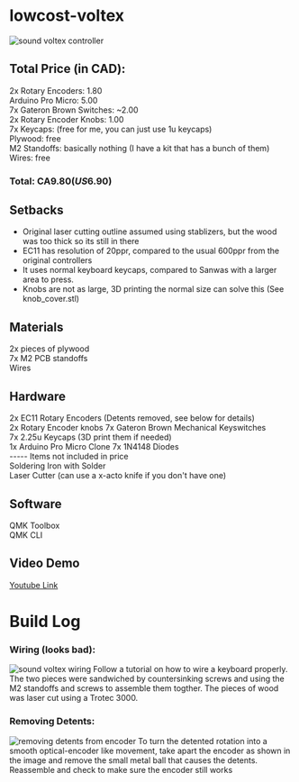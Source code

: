 # lowcost-voltex
![sound voltex controller](https://i.imgur.com/nk6UyFn.jpg)
## Total Price (in CAD):  
2x Rotary Encoders: 1.80  
Arduino Pro Micro: 5.00  
7x Gateron Brown Switches: ~2.00  
2x Rotary Encoder Knobs: 1.00  
7x Keycaps: (free for me, you can just use 1u keycaps)   
Plywood: free   
M2 Standoffs: basically nothing (I have a kit that has a bunch of them)
Wires: free
### Total: CA$9.80 (US$6.90)  

## Setbacks
* Original laser cutting outline assumed using stablizers, but the wood was too thick so its still in there   
* EC11 has resolution of 20ppr, compared to the usual 600ppr from the original controllers  
* It uses normal keyboard keycaps, compared to Sanwas with a larger area to press.  
* Knobs are not as large, 3D printing the normal size can solve this (See knob_cover.stl)  


## Materials
2x pieces of plywood  
7x M2 PCB standoffs  
Wires 

## Hardware

2x EC11 Rotary Encoders (Detents removed, see below for details)  
2x Rotary Encoder knobs
7x Gateron Brown Mechanical Keyswitches  
7x 2.25u Keycaps (3D print them if needed)  
1x Arduino Pro Micro Clone
7x 1N4148 Diodes  
----- Items not included in price  
Soldering Iron with Solder    
Laser Cutter (can use a x-acto knife if you don't have one)    

## Software
QMK Toolbox  
QMK CLI

## Video Demo
[Youtube Link](https://youtu.be/W8n6pbJeWsM)

# Build Log
### Wiring (looks bad):
![sound voltex wiring](https://cdn.discordapp.com/attachments/482050809463439391/705934792167784518/IMG_20200501_063012.jpg)
Follow a tutorial on how to wire a keyboard properly. The two pieces were sandwiched by countersinking screws and using the M2 standoffs and screws to assemble them togther. The pieces of wood was laser cut using a Trotec 3000. 

### Removing Detents: 
![removing detents from encoder](https://cdn.discordapp.com/attachments/482050809463439391/705935024838541353/IMG_20200402_183047.jpg)
To turn the detented rotation into a smooth optical-encoder like movement, take apart the encoder as shown in the image and remove the small metal ball that causes the detents. Reassemble and check to make sure the encoder still works
